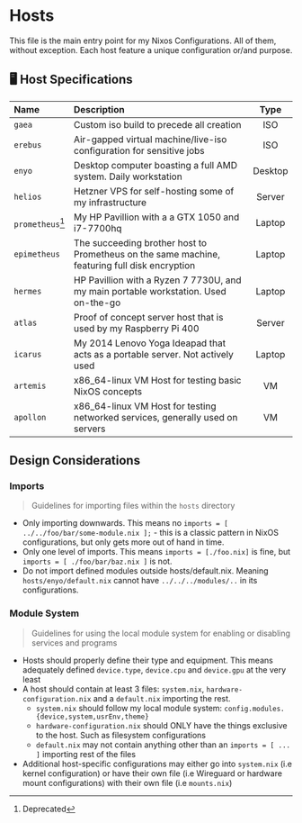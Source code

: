 # Hosts

This file is the main entry point for my Nixos Configurations. All of them, without exception. Each host feature a unique configuration or/and purpose.

## 🖥️ Host Specifications

| Name             | Description                                                                                   |  Type   |
| :--------------- | :-------------------------------------------------------------------------------------------- | :-----: |
| `gaea`           | Custom iso build to precede all creation                                                      |   ISO   |
| `erebus`         | Air-gapped virtual machine/live-iso configuration for sensitive jobs                          |   ISO   |
| `enyo`           | Desktop computer boasting a full AMD system. Daily workstation                                | Desktop |
| `helios`         | Hetzner VPS for self-hosting some of my infrastructure                                        | Server  |
| `prometheus`[^1] | My HP Pavillion with a a GTX 1050 and i7-7700hq                                               | Laptop  |
| `epimetheus`     | The succeeding brother host to Prometheus on the same machine, featuring full disk encryption | Laptop  |
| `hermes`         | HP Pavillion with a Ryzen 7 7730U, and my main portable workstation. Used on-the-go           | Laptop  |
| `atlas`          | Proof of concept server host that is used by my Raspberry Pi 400                              | Server  |
| `icarus`         | My 2014 Lenovo Yoga Ideapad that acts as a portable server. Not actively used                 | Laptop  |
| `artemis`        | x86_64-linux VM Host for testing basic NixOS concepts                                         |   VM    |
| `apollon`        | x86_64-linux VM Host for testing networked services, generally used on servers                |   VM    |

[^1]: Deprecated

## Design Considerations

### Imports

> Guidelines for importing files within the `hosts` directory

-   Only importing downwards. This means no `imports = [ ../../foo/bar/some-module.nix ];` - this is a classic pattern in NixOS configurations, but only gets more out of hand in time.
-   Only one level of imports. This means `imports = [./foo.nix]` is fine, but `imports = [ ./foo/bar/baz.nix ]` is not.
-   Do not import defined modules outside hosts/default.nix. Meaning `hosts/enyo/default.nix` cannot have `../../../modules/..` in its configurations.

### Module System

> Guidelines for using the local module system for enabling or disabling services and programs

-   Hosts should properly define their type and equipment. This means adequately defined `device.type`, `device.cpu` and `device.gpu` at the very least
-   A host should contain at least 3 files: `system.nix`, `hardware-configuration.nix` and a `default.nix` importing the rest.
    -   `system.nix` should follow my local module system: `config.modules.{device,system,usrEnv,theme}`
    -   `hardware-configuration.nix` should ONLY have the things exclusive to the host. Such as filesystem configurations
    -   `default.nix` may not contain anything other than an `imports = [ ... ]` importing rest of the files
-   Additional host-specific configurations may either go into `system.nix` (i.e kernel configuration) or have their own file (i.e Wireguard or hardware mount configurations) with their own file (i.e `mounts.nix`)
